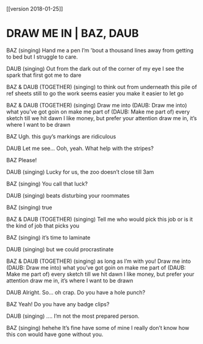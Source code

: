 [[version 2018-01-25]]

# DRAW ME IN | BAZ, DAUB

BAZ
(singing)
Hand me a pen
Iʼm 'bout a thousand lines away
from getting to bed
but I struggle to care.

DAUB
(singing)
Out from the dark
out of the corner of my eye
I see the spark
that first got me to dare

BAZ & DAUB (TOGETHER)
(singing)
to think out from underneath this pile
of ref sheets still to go
the work seems easier
you make it easier to let go

BAZ & DAUB (TOGETHER)
(singing)
Draw me into (DAUB: Draw me into)
what youʼve got goin on
make me part of (DAUB: Make me part of)
every sketch till we hit dawn
I like money, but prefer your attention
draw me in, itʼs where I want to be drawn

BAZ
Ugh. this guyʼs markings are ridiculous

DAUB
Let me see... Ooh, yeah. What help with the stripes?

BAZ
Please!

DAUB
(singing)
Lucky for us, the zoo doesnʼt close till 3am

BAZ
(singing)
You call that luck?

DAUB
(singing)
beats disturbing your roommates

BAZ
(singing)
true

BAZ & DAUB (TOGETHER)
(singing)
Tell me who would pick this job
or is it the kind of job that picks you

BAZ
(singing)
itʼs time to laminate

DAUB
(singing)
but we could procrastinate

BAZ & DAUB (TOGETHER)
(singing)
as long as Iʼm with you!
Draw me into	(DAUB: Draw me into)
what youʼve got goin on
make me part of 	(DAUB: Make me part of)
every sketch till we hit dawn
I like money, but prefer your attention
draw me in, itʼs where I want to be drawn

DAUB
Alright. So... oh crap. Do you have a hole punch?

BAZ
Yeah! Do you have any badge clips?

DAUB
(singing)
.... Iʼm not the most prepared person.

BAZ
(singing)
hehehe Itʼs fine have some of mine
I really donʼt know how this con would have gone without you.